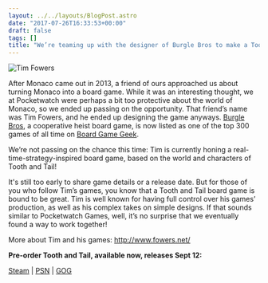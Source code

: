 ```yaml
---
layout: ../../layouts/BlogPost.astro
date: "2017-07-26T16:33:53+00:00"
draft: false
tags: []
title: "We’re teaming up with the designer of Burgle Bros to make a Tooth and Tail board game"
---
```


![Tim Fowers](http://i.imgur.com/T5AGRlg.png)

After Monaco came out in 2013, a friend of ours approached us about turning Monaco into a board game. While it was an interesting thought, we at Pocketwatch were perhaps a bit too protective about the world of Monaco, so we ended up passing on the opportunity. That friend’s name was Tim Fowers, and he ended up designing the game anyways. [Burgle Bros](http://www.burglebros.com/), a cooperative heist board game, is now listed as one of the top 300 games of all time on [Board Game Geek](https://boardgamegeek.com/boardgame/172081/burgle-bros).

We’re not passing on the chance this time: Tim is currently honing a real-time-strategy-inspired board game, based on the world and characters of Tooth and Tail!

It's still too early to share game details or a release date. But for those of you who follow Tim’s games, you know that a Tooth and Tail board game is bound to be great. Tim is well known for having full control over his games’ production, as well as his complex takes on simple designs. If that sounds similar to Pocketwatch Games, well, it’s no surprise that we eventually found a way to work together!

More about Tim and his games:
http://www.fowers.net/

**Pre-order Tooth and Tail, available now, releases Sept 12:**

[Steam](http://store.steampowered.com/app/286000/Tooth_and_Tail/) | [PSN](https://store.playstation.com/#!/en-us/games/tooth-and-tail/cid=UP2784-CUSA07287_00-TOOTHNTAIL00SIEA) | [GOG](https://www.gog.com/game/tooth_and_tail)
